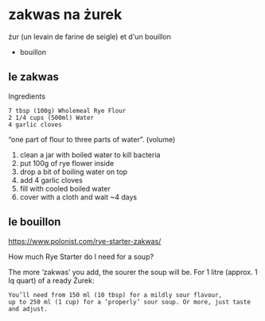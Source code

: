 # zakwas na żurek



żur (un levain de farine de seigle) et d'un bouillon
+ bouillon

## le zakwas

Ingredients

    7 tbsp (100g) Wholemeal Rye Flour
    2 1/4 cups (500ml) Water
    4 garlic cloves


 “one part of flour to three parts of water”. (volume)

1. clean a jar with boiled water to kill bacteria
2. put 100g of rye flower inside
3. drop a bit of boiling water on top
4. add 4 garlic cloves
5. fill with cooled boiled water
6. cover with a cloth and wait ~4 days 

## le bouillon

https://www.polonist.com/rye-starter-zakwas/

 How much Rye Starter do I need for a soup?

The more ‘zakwas’ you add, the sourer the soup will be. For 1 litre (approx. 1 lq quart) of a ready Żurek:

    You’ll need from 150 ml (10 tbsp) for a mildly sour flavour, 
    up to 250 ml (1 cup) for a ‘properly’ sour soup. Or more, just taste and adjust.
